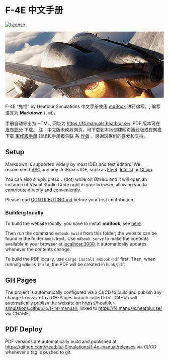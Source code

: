# F-4E 中文手册

<!-- markdown-link-check-disable-next-line -->

[![license](https://img.shields.io/badge/license-CC_BY--NC--ND_4.0-blue)](https://github.com/Heatblur-Simulations/f-4e-manual/blob/master/LICENSE)

![Phantom from back](src/img/phantom_flying_back.jpg)

F-4E “鬼怪” by Heatblur Simulations 中文手册使用
[mdBook](https://rust-lang.github.io/mdBook/) 进行编写，, 编写语言为
**Markdown** (`.md`)。

<!-- markdown-link-check-disable -->

手册自动导出为 HTML, 网址为 <https://f4.manuals.heatblur.se/>. PDF 版本可在
[发布部分](https://github.com/Heatblur-Simulations/f-4e-manual/releases) 下载。
注：中文版未映射网页，可下载到本地创建网页离线版或在网盘下载
[离线版手册](https://cloud.189.cn/web/share?code=M7JFFr6biuau) 错误和手册报告联
系 [作者](https://space.bilibili.com/12508032) ，感谢玩家们的喜爱和支持。

<!-- markdown-link-check-enable -->

## Setup

Markdown is supported widely by most IDEs and text editors. We recommend
[VSC](https://code.visualstudio.com/) and any JetBrains IDE, such as
[Fleet](https://www.jetbrains.com/fleet/),
[IntelliJ](https://www.jetbrains.com/idea/) or
[CLion](https://www.jetbrains.com/clion/).

You can also simply press `.` (dot) while on GitHub and it will open an instance
of Visual Studio Code right in your browser, allowing you to contribute directly
and conveniently.

<!-- markdown-link-check-disable -->

Please read
[CONTRIBUTING.md](https://github.com/Heatblur-Simulations/f-4e-manual/blob/master/CONTRIBUTING.md)
before your first contribution.

<!-- markdown-link-check-enable -->

### Building locally

To build the website locally, you have to install **mdBook**, see
[here](https://rust-lang.github.io/mdBook/guide/installation.html).

<!-- markdown-link-check-disable -->

Then run the command `mdbook build` from this folder; the website can be found
in the folder `book/html`. Use `mdbook serve` to make the contents available in
your browser at [localhost:3000](http://localhost:3000/), it automatically
updates whenever the contents change.

<!-- markdown-link-check-enable -->

To build the PDF locally, use `cargo install mdbook-pdf` first. Then, when
running `mdbook build`, the PDF will be created in `book/pdf`.

## GH Pages

The project is automatically configured via a CI/CD to build and publish any
change to `master` to a GH-Pages branch called `html`. GitHub will automatically
publish the website on <https://heatblur-simulations.github.io/f-4e-manual/>,
linked to <https://f4.manuals.heatblur.se/> via CNAME.

## PDF Deploy

<!-- markdown-link-check-disable -->

PDF versions are automatically build and published at
<https://github.com/Heatblur-Simulations/f-4e-manual/releases> via CI/CD
whenever a tag is pushed to git.

<!-- markdown-link-check-enable -->
